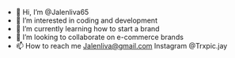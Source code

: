 - 👋 Hi, I’m @Jalenliva65
- 👀 I’m interested in coding and development
- 🌱 I’m currently learning how to start a brand
- 💞️ I’m looking to collaborate on e-commerce brands
- 📫 How to reach me Jalenliva@gmail.com Instagram @Trxpic.jay

<!---
Jalenliva65/Jalenliva65 is a ✨ special ✨ repository because its `README.md` (this file) appears on your GitHub profile.
You can click the Preview link to take a look at your changes.
--->

